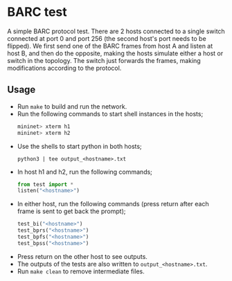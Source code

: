 # BARC test

A simple BARC protocol test. There are 2 hosts connected to a single switch connected at port 0 and port 256 (the second host's port needs to be flipped). We first send one of the BARC frames from host A and listen at host B, and then do the opposite, making the hosts simulate either a host or switch in the topology. The switch just forwards the frames, making modifications according to the protocol.

## Usage

- Run `make` to build and run the network.
- Run the following commands to start shell instances in the hosts;
    ```python
    mininet> xterm h1
    mininet> xterm h2
    ```
- Use the shells to start python in both hosts;
    ```
    python3 | tee output_<hostname>.txt
    ```
- In host h1 and h2, run the following commands;
    ```python
    from test import *
    listen("<hostname>")
    ```
- In either host, run the following commands (press return after each frame is sent to get back the prompt);
    ```python
    test_bi("<hostname>")
    test_bprs("<hostname>")
    test_bpfs("<hostname>")
    test_bpss("<hostname>")
    ```
- Press return on the other host to see outputs.
- The outputs of the tests are also written to `output_<hostname>.txt`.
- Run `make clean` to remove intermediate files.
